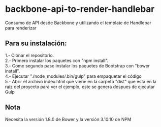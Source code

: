 # backbone-api-to-render-handlebar
Consumo de API desde Backbone y utilizando el template de Handlebar para renderizar

<h2>Para su instalación:</h2>
 
 1.- Clonar el repositorio.<br />
 2.- Primero instalar los paquetes con "npm install".<br />
 3.- Como segundo paso instalar los paquetes de Bootstrap con "bower install".<br />
 4.- Ejecutar "./node_modules/.bin/gulp" para empaquetar el código<br />
 5.- Abrir el archivo index.html que viene en la carpeta "dist" que esta en la raiz del proyecto para ver el ejemplo, este se genera despues de ejecutar Gulp<br />

<h2>Nota</h2>
Necesita la versión 1.8.0 de Bower y la versión 3.10.10 de NPM
 
